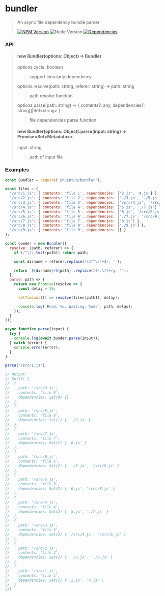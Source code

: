 # bundler

> An async file dependency bundle parser
>
> [![NPM Version][npm-image]][npm-url]
> ![Node Version][node-image]
> [![Dependencies][david-image]][david-url]

### API

> #### new Bundler(options: Object) => Bundler
>
> options.cycle: boolean
>
> > support circularly dependency
>
> options.resolve(path: string, referer: string) => path: string
>
> > path resolve function
>
> options.parse(path: string) => { contents?: any, dependencies?: string[]|Set<string\> }
>
> > file dependencies parse function
>
> #### new Bundler(options: Object).parse(input: string) => Promise<Set<Metadata\>\>
>
> input: string
>
> > path of input file

### Examples

```js
const Bundler = require('@nuintun/bundler');

const files = {
  '/src/1.js': { contents: 'file 1', dependencies: ['2.js', '4.js'] },
  '/src/2.js': { contents: 'file 2', dependencies: ['./3.js', './5.js'] },
  '/src/3.js': { contents: 'file 3', dependencies: ['/src/4.js', '/src/6.js'] },
  '/src/4.js': { contents: 'file 4', dependencies: ['5.js', './7.js'] },
  '/src/5.js': { contents: 'file 5', dependencies: ['6.js', '/src/8.js'] },
  '/src/6.js': { contents: 'file 6', dependencies: ['./7.js', '/src/9.js'] },
  '/src/7.js': { contents: 'file 7', dependencies: ['8.js'] },
  '/src/8.js': { contents: 'file 8', dependencies: ['./9.js'] },
  '/src/9.js': { contents: 'file 9', dependencies: [] }
};

const bunder = new Bundler({
  resolve: (path, referer) => {
    if (/^\//.test(path)) return path;

    const dirname = referer.replace(/\/[^\/]+$/, '');

    return `${dirname}/${path}`.replace(/(\.\/)+/g, '');
  },
  parse: path => {
    return new Promise(resolve => {
      const delay = 20;

      setTimeout(() => resolve(files[path]), delay);

      console.log(`Read: %o, Waiting: %oms`, path, delay);
    });
  }
});

async function parse(input) {
  try {
    console.log(await bunder.parse(input));
  } catch (error) {
    console.error(error);
  }
}

parse('/src/1.js');

// Output:
// Set(9) {
//  {
//    path: '/src/9.js',
//    contents: 'file 9',
//    dependencies: Set(0) {}
//  },
//  {
//    path: '/src/8.js',
//    contents: 'file 8',
//    dependencies: Set(1) { './9.js' }
//  },
//  {
//    path: '/src/7.js',
//    contents: 'file 7',
//    dependencies: Set(1) { '8.js' }
//  },
//  {
//    path: '/src/6.js',
//    contents: 'file 6',
//    dependencies: Set(2) { './7.js', '/src/9.js' }
//  },
//  {
//    path: '/src/5.js',
//    contents: 'file 5',
//    dependencies: Set(2) { '6.js', '/src/8.js' }
//  },
//  {
//    path: '/src/4.js',
//    contents: 'file 4',
//    dependencies: Set(2) { '5.js', './7.js' }
//  },
//  {
//    path: '/src/3.js',
//    contents: 'file 3',
//    dependencies: Set(2) { '/src/4.js', '/src/6.js' }
//  },
//  {
//    path: '/src/2.js',
//    contents: 'file 2',
//    dependencies: Set(2) { './3.js', './5.js' }
//  },
//  {
//    path: '/src/1.js',
//    contents: 'file 1',
//    dependencies: Set(2) { '2.js', '4.js' }
//  }
//}
```

[npm-image]: https://img.shields.io/npm/v/@nuintun/bundler.svg?style=flat-square
[npm-url]: https://www.npmjs.org/package/@nuintun/bundler
[node-image]: https://img.shields.io/node/v/@nuintun/bundler.svg?style=flat-square
[david-image]: http://img.shields.io/david/dev/nuintun/bundler.svg?style=flat-square
[david-url]: https://david-dm.org/nuintun/bundler?type=dev
